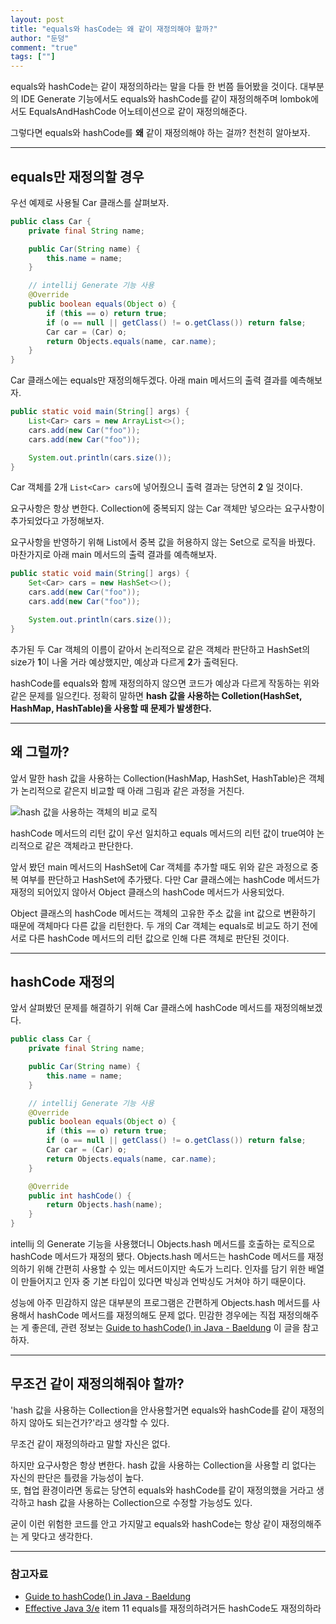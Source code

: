 ```yaml
---
layout: post  
title: "equals와 hasCode는 왜 같이 재정의해야 할까?"  
author: "둔덩"
comment: "true"
tags: [""]
---
```


equals와 hashCode는 같이 재정의하라는 말을 다들 한 번쯤 들어봤을 것이다. 대부분의 IDE Generate 기능에서도 equals와 hashCode를 같이 재정의해주며 lombok에서도 EqualsAndHashCode 어노테이션으로 같이 재정의해준다.

그렇다면 equals와 hashCode를 **왜** 같이 재정의해야 하는 걸까? 천천히 알아보자.

---

## equals만 재정의할 경우

우선 예제로 사용될 Car 클래스를 살펴보자.

```java
public class Car {
    private final String name;

    public Car(String name) {
        this.name = name;
    }

    // intellij Generate 기능 사용
    @Override
    public boolean equals(Object o) {
        if (this == o) return true;
        if (o == null || getClass() != o.getClass()) return false;
        Car car = (Car) o;
        return Objects.equals(name, car.name);
    }
}
```

Car 클래스에는 equals만 재정의해두겠다. 아래 main 메서드의 출력 결과를 예측해보자.

```java
public static void main(String[] args) {
    List<Car> cars = new ArrayList<>();
    cars.add(new Car("foo"));
    cars.add(new Car("foo"));

    System.out.println(cars.size());
}
```

Car 객체를 2개 `List<Car> cars`에 넣어줬으니 출력 결과는 당연히 **2** 일 것이다.

요구사항은 항상 변한다. Collection에 중복되지 않는 Car 객체만 넣으라는 요구사항이 추가되었다고 가정해보자.

요구사항을 반영하기 위해 List에서 중복 값을 허용하지 않는 Set으로 로직을 바꿨다. 마찬가지로 아래 main 메서드의 출력 결과를 예측해보자.

```java
public static void main(String[] args) {
    Set<Car> cars = new HashSet<>();
    cars.add(new Car("foo"));
    cars.add(new Car("foo"));

    System.out.println(cars.size());
}
```

추가된 두 Car 객체의 이름이 같아서 논리적으로 같은 객체라 판단하고 HashSet의 size가 **1**이 나올 거라 예상했지만, 예상과 다르게 **2**가 출력된다.

hashCode를 equals와 함께 재정의하지 않으면 코드가 예상과 다르게 작동하는 위와 같은 문제를 일으킨다. 정확히 말하면 **hash 값을 사용하는 Colletion(HashSet, HashMap, HashTable)을 사용할 때 문제가 발생한다.**

---

## 왜 그럴까?

앞서 말한 hash 값을 사용하는 Collection(HashMap, HashSet, HashTable)은 객체가 논리적으로 같은지 비교할 때 아래 그림과 같은 과정을 거친다.

![hash 값을 사용하는 객체의 비교 로직](../images/2020-07-29-equals-and-hashcode)

hashCode 메서드의 리턴 값이 우선 일치하고 equals 메서드의 리턴 값이 true여야 논리적으로 같은 객체라고 판단한다.

앞서 봤던 main 메서드의 HashSet에 Car 객체를 추가할 때도 위와 같은 과정으로 중복 여부를 판단하고 HashSet에 추가됐다. 다만 Car 클래스에는 hashCode 메서드가 재정의 되어있지 않아서 Object 클래스의 hashCode 메서드가 사용되었다.

Object 클래스의 hashCode 메서드는 객체의 고유한 주소 값을 int 값으로 변환하기 때문에 객체마다 다른 값을 리턴한다. 두 개의 Car 객체는 equals로 비교도 하기 전에 서로 다른 hashCode 메서드의 리턴 값으로 인해 다른 객체로 판단된 것이다.

---

## hashCode 재정의

앞서 살펴봤던 문제를 해결하기 위해 Car 클래스에 hashCode 메서드를 재정의해보겠다.

```java
public class Car {
    private final String name;

    public Car(String name) {
        this.name = name;
    }

    // intellij Generate 기능 사용
    @Override
    public boolean equals(Object o) {
        if (this == o) return true;
        if (o == null || getClass() != o.getClass()) return false;
        Car car = (Car) o;
        return Objects.equals(name, car.name);
    }

    @Override
    public int hashCode() {
        return Objects.hash(name);
    }
}
```

intellij 의 Generate 기능을 사용했더니 Objects.hash 메서드를 호출하는 로직으로 hashCode 메서드가 재정의 됐다. Objects.hash 메서드는 hashCode 메서드를 재정의하기 위해 간편히 사용할 수 있는 메서드이지만 속도가 느리다. 인자를 담기 위한 배열이 만들어지고 인자 중 기본 타입이 있다면 박싱과 언박싱도 거쳐야 하기 때문이다.

성능에 아주 민감하지 않은 대부분의 프로그램은 간편하게 Objects.hash 메서드를 사용해서 hashCode 메서드를 재정의해도 문제 없다. 민감한 경우에는 직접 재정의해주는 게 좋은데, 관련 정보는 [Guide to hashCode() in Java - Baeldung](https://www.baeldung.com/java-hashcode) 이 글을 참고하자.

---

## 무조건 같이 재정의해줘야 할까?

'hash 값을 사용하는 Collection을 안사용할거면 equals와 hashCode를 같이 재정의하지 않아도 되는건가?'라고 생각할 수 있다.

무조건 같이 재정의하라고 말할 자신은 없다.

하지만 요구사항은 항상 변한다. hash 값을 사용하는 Collection을 사용할 리 없다는 자신의 판단은 틀렸을 가능성이 높다.  
또, 협업 환경이라면 동료는 당연히 equals와 hashCode를 같이 재정의했을 거라고 생각하고 hash 값을 사용하는 Collection으로 수정할 가능성도 있다.

굳이 이런 위험한 코드를 안고 가지말고 equals와 hashCode는 항상 같이 재정의해주는 게 맞다고 생각한다.

---

### 참고자료

-   [Guide to hashCode() in Java - Baeldung](https://www.baeldung.com/java-hashcode)
-   [Effective Java 3/e](http://www.yes24.com/Product/Goods/65551284) item 11 equals를 재정의하려거든 hashCode도 재정의하라